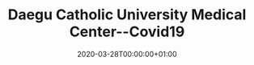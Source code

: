 ---
title: "Daegu Catholic University Medical Center--Covid19"
subtitle: ""
summary: "A teaching university hospitals in Covid-19 endemic area in South Korea.  It contails patients who received Covid-19 test. This DB is onE of the above FEEDER-NET."
owners:
  - organisation: "Daegu Catholic University Medical Center"
    lead: "Sanggyu Kwak"
    alternate: ""
country: "South Korea"
source_type: "General practice electronic health records, Inpatient Hospital electronic health records"
omop: "CDM v5.3"
dbms: "Postgres"
patient_count: "1270.0"
has_covid: "Y"
first_time: "TBD"
data_history: "2002 - 03/2020"
references: [""]

authors: 
    - "Sanggyu Kwak"
    - ""
tags: []
categories: ["dataset"]
date: 2020-03-28T00:00:00+01:00
lastmod: 2020-03-28T00:00:00+01:00
featured: false
draft: false

links:
    - icon: globe
      icon_pack: fas
      name: More information
      url: ""
image:
      placement: 1
      caption: ""
      focal_point: ""
      preview_only: false
      alt_text: ""
projects: []
---